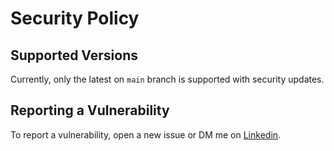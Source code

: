 # Security Policy

## Supported Versions

Currently, only the latest on `main` branch is supported with security updates.

## Reporting a Vulnerability

To report a vulnerability, open a new issue or DM me on [Linkedin](https://www.linkedin.com/in/kkratter/).
